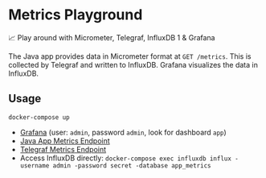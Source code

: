 # Metrics Playground

📈 Play around with Micrometer, Telegraf, InfluxDB 1 &  Grafana

The Java app provides data in Micrometer format at `GET /metrics`. This is collected by Telegraf and written to InfluxDB. Grafana visualizes the data in InfluxDB.

## Usage

```
docker-compose up
```

* [Grafana](http://localhost:3000/) (user: `admin`, password `admin`, look for dashboard `app`)
* [Java App Metrics Endpoint](http://localhost:8080/metrics)
* [Telegraf Metrics Endpoint](http://localhost:9273/metrics)
* Access InfluxDB directly:
  `docker-compose exec influxdb influx -username admin -password secret -database app_metrics`